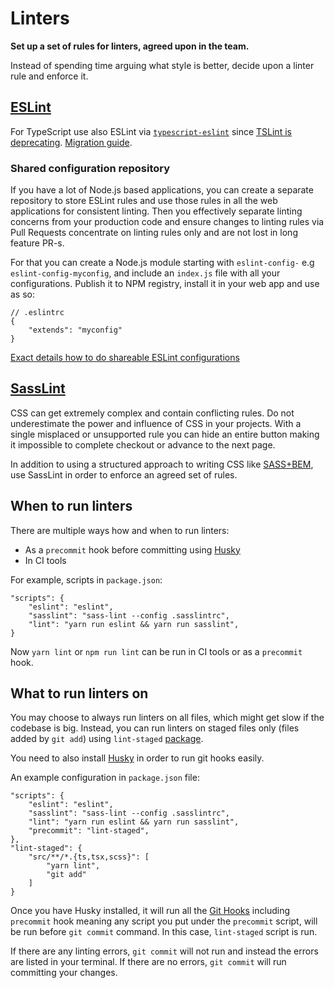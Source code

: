 # Linters

**Set up a set of rules for linters, agreed upon in the team.**

Instead of spending time arguing what style is better, decide upon a linter rule and enforce it.

## [ESLint](https://eslint.org/)

For TypeScript use also ESLint via [`typescript-eslint`](https://github.com/typescript-eslint/typescript-eslint) since [TSLint is deprecating](https://medium.com/palantir/tslint-in-2019-1a144c2317a9). [Migration guide](https://github.com/palantir/tslint/issues/4534).

### Shared configuration repository

If you have a lot of Node.js based applications, you can create a separate repository to store ESLint rules and use those rules in all the web applications for consistent linting. Then you effectively separate linting concerns from your production code and ensure changes to linting rules via Pull Requests concentrate on linting rules only and are not lost in long feature PR-s.

For that you can create a Node.js module starting with `eslint-config-` e.g `eslint-config-myconfig`, and include an `index.js` file with all your configurations. Publish it to NPM registry, install it in your web app and use as so:

	// .eslintrc
	{
	    "extends": "myconfig"
	}

[Exact details how to do shareable ESLint configurations](https://eslint.org/docs/developer-guide/shareable-configs)

## [SassLint](https://github.com/sasstools/sass-lint)

CSS can get extremely complex and contain conflicting rules. Do not underestimate the power and influence of CSS in your projects. With a single misplaced or unsupported rule you can hide an entire button making it impossible to complete checkout or advance to the next page.

In addition to using a structured approach to writing CSS like [SASS+BEM](/sass-bem), use SassLint in order to enforce an agreed set of rules.

## When to run linters

There are multiple ways how and when to run linters:

- As a `precommit` hook before committing using [Husky](https://github.com/typicode/husky#readme)
- In CI tools

For example, scripts in `package.json`:

	"scripts": {
	    "eslint": "eslint",
	    "sasslint": "sass-lint --config .sasslintrc",
	    "lint": "yarn run eslint && yarn run sasslint",
	}

Now `yarn lint` or `npm run lint` can be run in CI tools or as a `precommit` hook.

## What to run linters on

You may choose to always run linters on all files, which might get slow if the codebase is big. Instead, you can run linters on staged files only (files added by `git add`) using `lint-staged` [package](https://github.com/okonet/lint-staged).

You need to also install [Husky](https://github.com/typicode/husky#readme) in order to run git hooks easily.

An example configuration in `package.json` file:

	"scripts": {
		"eslint": "eslint",
		"sasslint": "sass-lint --config .sasslintrc",
		"lint": "yarn run eslint && yarn run sasslint",
		"precommit": "lint-staged",
	},
	"lint-staged": {
		"src/**/*.{ts,tsx,scss}": [
			"yarn lint",
			"git add"
		]
	}

Once you have Husky installed, it will run all the [Git Hooks](https://githooks.com/) including `precommit` hook meaning any script you put under the `precommit` script, will be run before `git commit` command. In this case, `lint-staged` script is run.

If there are any linting errors, `git commit` will not run and instead the errors are listed in your terminal. If there are no errors, `git commit` will run committing your changes.
